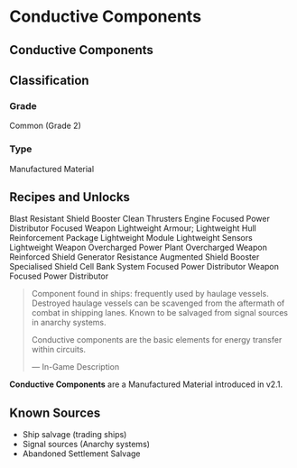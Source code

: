 # Conductive Components
##  Conductive Components

## Classification

### Grade

Common (Grade 2)

### Type

Manufactured Material

## Recipes and Unlocks

Blast Resistant Shield Booster
 Clean Thrusters
 Engine Focused Power Distributor
 Focused Weapon
 Lightweight Armour; Lightweight Hull Reinforcement Package
 Lightweight Module
 Lightweight Sensors
 Lightweight Weapon
 Overcharged Power Plant
 Overcharged Weapon
 Reinforced Shield Generator
 Resistance Augmented Shield Booster
 Specialised Shield Cell Bank
 System Focused Power Distributor
 Weapon Focused Power Distributor

> 
> 
> Component found in ships: frequently used by haulage vessels. Destroyed haulage vessels can be scavenged from the aftermath of combat in shipping lanes. Known to be salvaged from signal sources in anarchy systems.
> 
> Conductive components are the basic elements for energy transfer within circuits.
> 
> 
> — In-Game Description
> 

**Conductive Components** are a Manufactured Material introduced in v2.1.

## Known Sources

- Ship salvage (trading ships)
- Signal sources (Anarchy systems)
- Abandoned Settlement Salvage